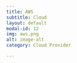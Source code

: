 ```yaml
---
title: AWS
subtitle: Cloud
layout: default
modal-id: 12
img: aws.png
alt: image-alt
category: Cloud Provider

---
```

